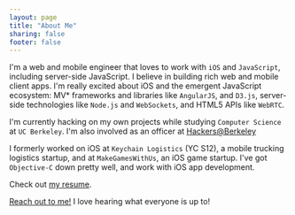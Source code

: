 ```yaml
---
layout: page
title: "About Me"
sharing: false
footer: false
---
```


I'm a web and mobile engineer that loves to work with `iOS` and `JavaScript`, including server-side JavaScript. I believe in building rich  web and mobile client apps. I'm really excited about iOS and the emergent JavaScript ecosystem: MV* frameworks and libraries like `AngularJS`, and `D3.js`, server-side technologies like `Node.js` and `WebSockets`, and HTML5 APIs like `WebRTC`.

I'm currently hacking on my own projects while studying `Computer Science` at `UC Berkeley`. I'm also involved as an officer at [Hackers@Berkeley](http://hackersatberkeley.com/)

I formerly worked on iOS at `Keychain Logistics` (YC S12), a mobile trucking logistics startup, and at `MakeGamesWithUs`, an iOS game startup. I've got `Objective-C` down pretty well, and work with iOS app development.

Check out [my resume](/about/brianchu_resume.pdf).

<a href="#" data-toggle="modal" data-target=".contact-modal">Reach out to me!</a> I love hearing what everyone is up to!
